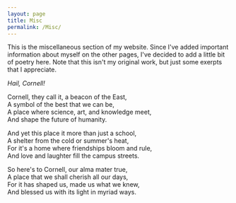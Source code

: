 ```yaml
---
layout: page
title: Misc
permalink: /Misc/
---
```


This is the miscellaneous section of my website. Since I've added important information about myself on the other pages, I've decided to add a little bit of poetry here. Note that this isn't my original work, but just some exerpts that I appreciate.

*Hail, Cornell!*

Cornell, they call it, a beacon of the East,  
A symbol of the best that we can be,  
A place where science, art, and knowledge meet,  
And shape the future of humanity. 

And yet this place it more than just a school,  
A shelter from the cold or summer's heat,  
For it's a home where friendships bloom and rule,  
And love and laughter fill the campus streets.

So here's to Cornell, our alma mater true,  
A place that we shall cherish all our days,  
For it has shaped us, made us what we knew,  
And blessed us with its light in myriad ways.